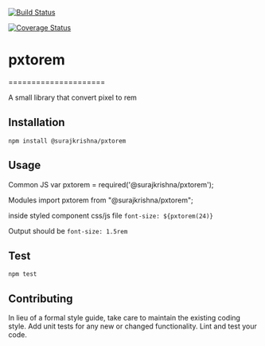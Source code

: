 [![Build Status](https://travis-ci.org/surajkrishna/pxtorem.svg?branch=master)](https://travis-ci.org/surajkrishna/pxtorem)

[![Coverage Status](https://coveralls.io/repos/github/surajkrishna/pxtorem/badge.svg?branch=master)](https://coveralls.io/github/surajkrishna/pxtorem?branch=master)

# pxtorem

=====================

A small library that convert pixel to rem

## Installation

`npm install @surajkrishna/pxtorem`

## Usage

Common JS
var pxtorem = required('@surajkrishna/pxtorem');

Modules
import pxtorem from "@surajkrishna/pxtorem";

inside styled component css/js file
`font-size: ${pxtorem(24)}`

Output should be `font-size: 1.5rem`

## Test

`npm test`

## Contributing

In lieu of a formal style guide, take care to maintain the existing coding style. Add unit tests for any new or changed functionality. Lint and test your code.
